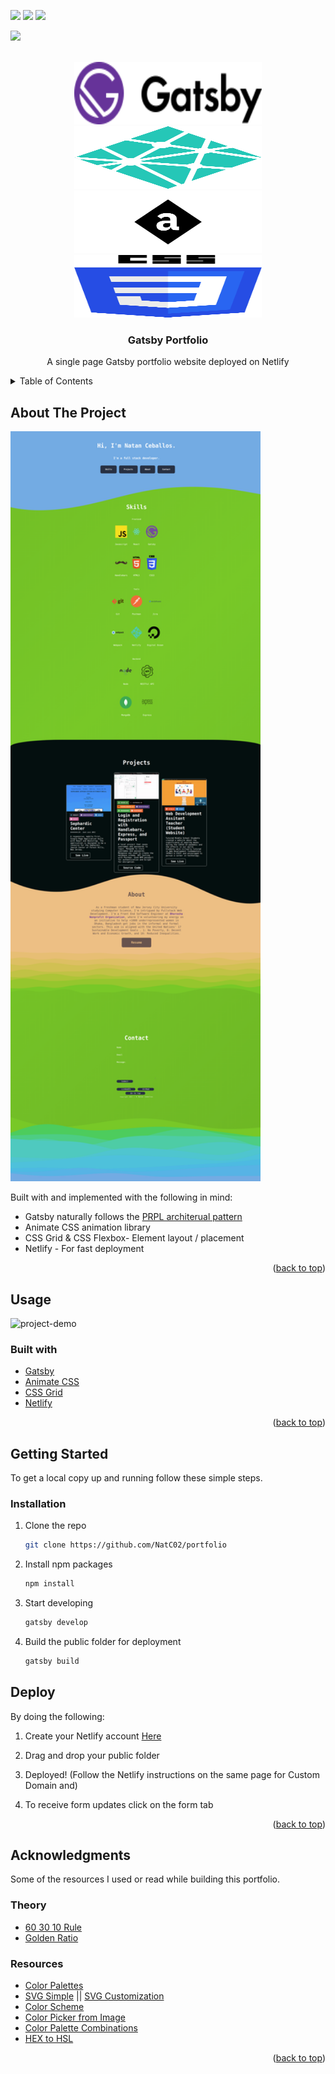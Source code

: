 <div id="top"></div
<!-- PROJECT SHIELDS -->

![](https://img.shields.io/badge/Gatsby-663399?style=for-the-badge&logo=gatsby&logoColor=white)
![](https://img.shields.io/badge/HTML5-E34F26?style=for-the-badge&logo=html5&logoColor=white)
![](https://img.shields.io/badge/CSS3-1572B6?style=for-the-badge&logo=css3&logoColor=white)

![](https://img.shields.io/badge/Netlify-00C7B7?style=for-the-badge&logo=netlify&logoColor=white)

<!--
*** I'm using markdown "reference style" links for readability.
*** Reference links are enclosed in brackets [ ] instead of parentheses ( ).
*** See the bottom of this document for the declaration of the reference variables
*** for contributors-url, forks-url, etc. This is an optional, concise syntax you may use.
*** https://www.markdownguide.org/basic-syntax/#reference-style-links
-->

<!-- PROJECT LOGO -->
<br />
<div align="center">

  <a href="https://github.com/NatC02/portfolio">
    <img src="./src/assets/imagesReadMe/gitGatsbyLogo.svg" alt="Logo" width="300" height="100">
    <img src="./src/assets/imagesReadMe/gitNetlify.svg" alt="Logo" width="300" height="100">
    <img src="./src/assets/imagesReadMe/gitAnimate.svg" alt="Logo" width="300" height="100">
    <img src="./src/assets/imagesReadMe/gitCSS3.svg" alt="Logo" width="300" height="100">
  </a>

  <h3 align="center">Gatsby Portfolio </h3>

  <p align="center">
    A single page Gatsby portfolio website deployed on Netlify
  </p>
</div>

<!-- TABLE OF CONTENTS -->
<details>
  <summary>Table of Contents</summary>
  <ol>
    <li>
      <a href="#about-the-project">About The Project</a>
      <ul>
        <li><a href="#usage">Usage</a></li>
        <li><a href="#built-with">Built With</a></li>
      </ul>
    </li>
    <li>
      <a href="#getting-started">Getting Started</a>
      <ul>
        <li><a href="#installation">Installation</a></li>
        <li><a href="#deploy">Deployment</a></li>
      </ul>
    </li>
    <li><a href="#acknowledgments">Acknowledgments</a></li>
  </ol>
</details>

<!-- ABOUT THE PROJECT -->

## About The Project

<img src="./src/assets/imagesReadMe/fullscreenScreenshot.png" alt="Logo" width="400" height="1200">

Built with and implemented with the following in mind:

- Gatsby naturally follows the [PRPL architerual pattern](https://web.dev/apply-instant-loading-with-prpl/)
    <!-- 
    - Push (or preload) the most important resources. - Gatsby does this naturally.
    - Render the initial route as soon as possible. - Really straight forward. This is a Single page site so it's not very applicable atleast because it doesn't have more than one page.
    - Pre-cache remaining routes. - Gatsby again deals with this when your ready build and deploy.
    - Lazy-load and create remaining routes on demand. - Self-explanatory if you've worked with React before and implemented lazy load, tree shaking, or conditional rendering. 
    -->
- Animate CSS animation library
- CSS Grid & CSS Flexbox- Element layout / placement
- Netlify - For fast deployment

<p align="right">(<a href="#top">back to top</a>)</p>

<!-- USAGE EXAMPLES -->

## Usage

![project-demo](https://raw.githubusercontent.com/NatC02/portfolio/main/src/assets/gifs/portfolioDemo.gif?token=AK3KSJICP3OXOL2SYDJKP5LBOT54Q)

### Built with

- [Gatsby](https://www.gatsbyjs.com/)
- [Animate CSS](https://animate.style/)
- [CSS Grid](https://css-tricks.com/snippets/css/complete-guide-grid/)
- [Netlify](https://app.netlify.com/)

<p align="right">(<a href="#top">back to top</a>)</p>

<!-- GETTING STARTED -->
## Getting Started

To get a local copy up and running follow these simple steps.

### Installation

1. Clone the repo
   ```sh
   git clone https://github.com/NatC02/portfolio
   ```
2. Install npm packages
   ```sh
   npm install
   ```
3. Start developing 
   ```sh
   gatsby develop
   ```
4. Build the public folder for deployment 
   ```sh
   gatsby build
   ```

## Deploy

By doing the following:

1. Create your Netlify account [Here](https://app.netlify.com/)

2. Drag and drop your public folder

3. Deployed! (Follow the Netlify instructions on the same page for Custom Domain and)
 
4. To receive form updates click on the form tab

<p align="right">(<a href="#top">back to top</a>)</p>

<!-- CONTRIBUTING -->

## Acknowledgments

Some of the resources I used or read while building this portfolio.

### Theory

- [60 30 10 Rule](https://www.flowmapp.com/blog/glossary-term/60-30-10-rule)
- [Golden Ratio](https://www.invisionapp.com/inside-design/golden-ratio-designers/)

### Resources

- [Color Palettes](https://mycolor.space/?hex=%23FBD82F&sub=1)
- [SVG Simple](https://www.shapedivider.app/) || [SVG Customization](https://app.haikei.app/)
- [Color Scheme](https://coolors.co/)
- [Color Picker from Image](https://imagecolorpicker.com/)
- [Color Palette Combinations](https://seochecker.it/color-palette-generator)
- [HEX to HSL](https://htmlcolors.com/hex-to-hsl)

<p align="right">(<a href="#top">back to top</a>)</p>
